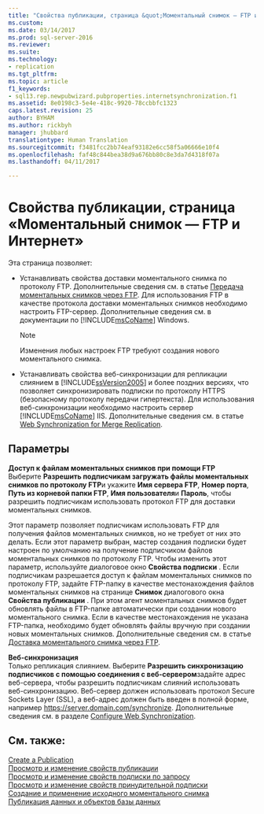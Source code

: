 ```yaml
---
title: "Свойства публикации, страница &quot;Моментальный снимок — FTP и Интернет&quot; | Документация Майкрософт"
ms.custom: 
ms.date: 03/14/2017
ms.prod: sql-server-2016
ms.reviewer: 
ms.suite: 
ms.technology:
- replication
ms.tgt_pltfrm: 
ms.topic: article
f1_keywords:
- sql13.rep.newpubwizard.pubproperties.internetsynchronization.f1
ms.assetid: 8e0198c3-5e4e-418c-9920-78ccbbfc1323
caps.latest.revision: 25
author: BYHAM
ms.author: rickbyh
manager: jhubbard
translationtype: Human Translation
ms.sourcegitcommit: f3481fcc2bb74eaf93182e6cc58f5a06666e10f4
ms.openlocfilehash: faf48c844bea38d9a676bb80c8e3da7d4318f07a
ms.lasthandoff: 04/11/2017

---
```

# <a name="publication-properties-ftp-snapshot-and-internet"></a>Свойства публикации, страница «Моментальный снимок — FTP и Интернет»
  Эта страница позволяет:  
  
-   Устанавливать свойства доставки моментального снимка по протоколу FTP. Дополнительные сведения см. в статье [Передача моментальных снимков через FTP](../../relational-databases/replication/transfer-snapshots-through-ftp.md). Для использования FTP в качестве протокола доставки моментальных снимков необходимо настроить FTP-сервер. Дополнительные сведения см. в документации по [!INCLUDE[msCoName](../../includes/msconame-md.md)] Windows.  
  
    > [!NOTE]  
    >  Изменения любых настроек FTP требуют создания нового моментального снимка.  
  
-   Устанавливать свойства веб-синхронизации для репликации слиянием в [!INCLUDE[ssVersion2005](../../includes/ssversion2005-md.md)] и более поздних версиях, что позволяет синхронизировать подписки по протоколу HTTPS (безопасному протоколу передачи гипертекста). Для использования веб-синхронизации необходимо настроить сервер [!INCLUDE[msCoName](../../includes/msconame-md.md)] IIS. Дополнительные сведения см. в статье [Web Synchronization for Merge Replication](../../relational-databases/replication/web-synchronization-for-merge-replication.md).  
  
## <a name="options"></a>Параметры  
 **Доступ к файлам моментальных снимков при помощи FTP**  
 Выберите **Разрешить подписчикам загружать файлы моментальных снимков по протоколу FTP**и укажите **Имя сервера FTP**, **Номер порта**, **Путь из корневой папки FTP**, **Имя пользователя**и **Пароль**, чтобы разрешить подписчикам использовать протокол FTP для доставки моментальных снимков.  
  
 Этот параметр позволяет подписчикам использовать FTP для получения файлов моментальных снимков, но не требует от них это делать. Если этот параметр выбран, мастер создания подписки будет настроен по умолчанию на получение подписчиком файлов моментальных снимков по протоколу FTP. Чтобы изменить этот параметр, используйте диалоговое окно **Свойства подписки** . Если подписчикам разрешается доступ к файлам моментальных снимков по протоколу FTP, задайте FTP-папку в качестве местонахождения файлов моментальных снимков на странице **Снимок** диалогового окна **Свойства публикации** . При этом агент моментальных снимков будет обновлять файлы в FTP-папке автоматически при создании нового моментального снимка. Если в качестве местонахождения не указана FTP-папка, необходимо будет обновлять файлы вручную при создании новых моментальных снимков. Дополнительные сведения см. в статье [Доставка моментального снимка через FTP](../../relational-databases/replication/publish/deliver-a-snapshot-through-ftp.md).  
  
 **Веб-синхронизация**  
 Только репликация слиянием. Выберите **Разрешить синхронизацию подписчиков с помощью соединения с веб-сервером**задайте адрес веб-сервера, чтобы разрешить подписчикам слияний использовать веб-синхронизацию. Веб-сервер должен использовать протокол Secure Sockets Layer (SSL), а веб-адрес должен быть введен в полной форме, например https://server.domain.com/synchronize. Дополнительные сведения см. в разделе [Configure Web Synchronization](../../relational-databases/replication/configure-web-synchronization.md).  
  
## <a name="see-also"></a>См. также:  
 [Create a Publication](../../relational-databases/replication/publish/create-a-publication.md)   
 [Просмотр и изменение свойств публикации](../../relational-databases/replication/publish/view-and-modify-publication-properties.md)   
 [Просмотр и изменение свойств подписки по запросу](../../relational-databases/replication/view-and-modify-pull-subscription-properties.md)   
 [Просмотр и изменение свойств принудительной подписки](../../relational-databases/replication/view-and-modify-push-subscription-properties.md)   
 [Создание и применение исходного моментального снимка](../../relational-databases/replication/create-and-apply-the-initial-snapshot.md)   
 [Публикация данных и объектов базы данных](../../relational-databases/replication/publish/publish-data-and-database-objects.md)  
  
  
